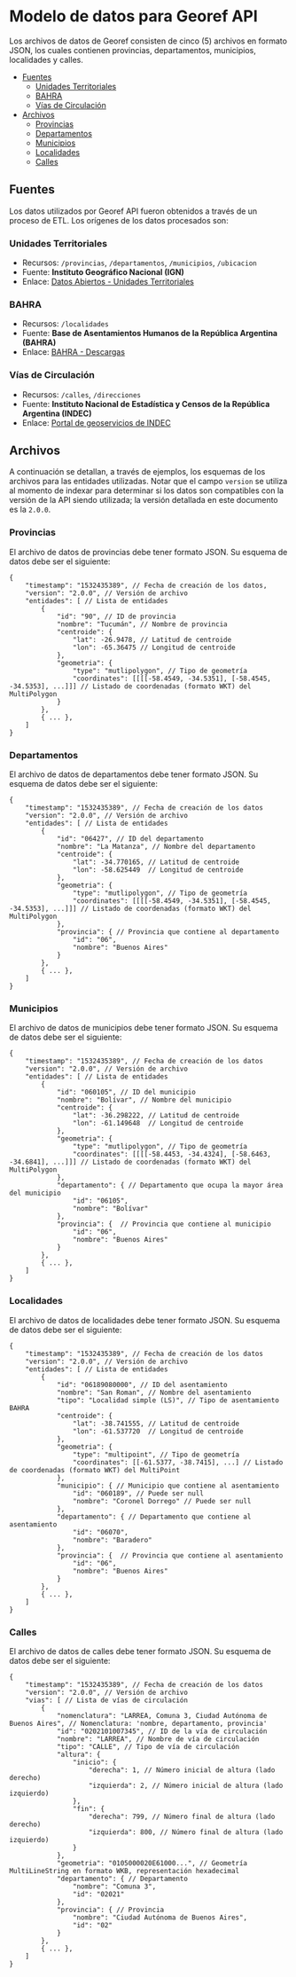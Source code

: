# Modelo de datos para Georef API

Los archivos de datos de Georef consisten de cinco (5) archivos en formato JSON, los cuales contienen provincias, departamentos, municipios, localidades y calles.

<!-- START doctoc generated TOC please keep comment here to allow auto update -->
<!-- DON'T EDIT THIS SECTION, INSTEAD RE-RUN doctoc TO UPDATE -->
 

- [Fuentes](#fuentes)
    - [Unidades Territoriales](#unidades-territoriales)
    - [BAHRA](#bahra)
    - [Vías de Circulación](#vias-de-circulacion)
- [Archivos](#archivos)
    - [Provincias](#provincias)
    - [Departamentos](#departamentos)
    - [Municipios](#municipios)
    - [Localidades](#localidades)
    - [Calles](#calles)

<!-- END doctoc generated TOC please keep comment here to allow auto update -->

## Fuentes
Los datos utilizados por Georef API fueron obtenidos a través de un proceso de ETL. Los orígenes de los datos procesados son:

### Unidades Territoriales
- Recursos: `/provincias`, `/departamentos`, `/municipios`, `/ubicacion`
- Fuente: **Instituto Geográfico Nacional (IGN)**
- Enlace: [Datos Abiertos - Unidades Territoriales](http://datos.gob.ar/dataset/ign-unidades-territoriales)

### BAHRA
- Recursos: `/localidades`
- Fuente: **Base de Asentamientos Humanos de la República Argentina (BAHRA)**
- Enlace: [BAHRA - Descargas](http://www.bahra.gob.ar/)

### Vías de Circulación
- Recursos: `/calles`, `/direcciones`
- Fuente: **Instituto Nacional de Estadística y Censos de la República Argentina (INDEC)**
- Enlace: [Portal de geoservicios de INDEC](https://geoservicios.indec.gov.ar/nomenclador-vias-de-circulacion/?contenido=descargas)

## Archivos
A continuación se detallan, a través de ejemplos, los esquemas de los archivos para las entidades utilizadas. Notar que el campo `version` se utiliza al momento de indexar para determinar si los datos son compatibles con la versión de la API siendo utilizada; la versión detallada en este documento es la `2.0.0`.

### Provincias
El archivo de datos de provincias debe tener formato JSON. Su esquema de datos debe ser el siguiente:
```
{
	"timestamp": "1532435389", // Fecha de creación de los datos,
	"version": "2.0.0", // Versión de archivo
	"entidades": [ // Lista de entidades
		{
			"id": "90", // ID de provincia
			"nombre": "Tucumán", // Nombre de provincia
			"centroide": {
				"lat": -26.9478, // Latitud de centroide
				"lon": -65.36475 // Longitud de centroide
			},
			"geometria": {
				"type": "mutlipolygon", // Tipo de geometría
				"coordinates": [[[[-58.4549, -34.5351], [-58.4545, -34.5353], ...]]] // Listado de coordenadas (formato WKT) del MultiPolygon
			}
		},
		{ ... },
	]
}
```

### Departamentos
El archivo de datos de departamentos debe tener formato JSON. Su esquema de datos debe ser el siguiente:
```
{
	"timestamp": "1532435389", // Fecha de creación de los datos
	"version": "2.0.0", // Versión de archivo
	"entidades": [ // Lista de entidades
		{
			"id": "06427", // ID del departamento
			"nombre": "La Matanza", // Nombre del departamento
			"centroide": {
				"lat": -34.770165, // Latitud de centroide
				"lon": -58.625449  // Longitud de centroide
			},
			"geometria": {
				"type": "mutlipolygon", // Tipo de geometría
				"coordinates": [[[[-58.4549, -34.5351], [-58.4545, -34.5353], ...]]] // Listado de coordenadas (formato WKT) del MultiPolygon
			},
			"provincia": { // Provincia que contiene al departamento
				"id": "06",
				"nombre": "Buenos Aires"
			}
		},
		{ ... },
	]
}
```

### Municipios
El archivo de datos de municipios debe tener formato JSON. Su esquema de datos debe ser el siguiente:
```
{
	"timestamp": "1532435389", // Fecha de creación de los datos
	"version": "2.0.0", // Versión de archivo
	"entidades": [ // Lista de entidades
		{
			"id": "060105", // ID del municipio
			"nombre": "Bolívar", // Nombre del municipio
			"centroide": {
				"lat": -36.298222, // Latitud de centroide
				"lon": -61.149648  // Longitud de centroide
			},
			"geometria": {
				"type": "mutlipolygon", // Tipo de geometría
				"coordinates": [[[[-58.4453, -34.4324], [-58.6463, -34.6841], ...]]] // Listado de coordenadas (formato WKT) del MultiPolygon
			},
			"departamento": { // Departamento que ocupa la mayor área del municipio
				"id": "06105",
				"nombre": "Bolívar"
			},
			"provincia": {  // Provincia que contiene al municipio
				"id": "06",
				"nombre": "Buenos Aires"
			}
		},
		{ ... },
	]
}
```

### Localidades
El archivo de datos de localidades debe tener formato JSON. Su esquema de datos debe ser el siguiente:
```
{
	"timestamp": "1532435389", // Fecha de creación de los datos
	"version": "2.0.0", // Versión de archivo
	"entidades": [ // Lista de entidades
		{
			"id": "06189080000", // ID del asentamiento
			"nombre": "San Roman", // Nombre del asentamiento
			"tipo": "Localidad simple (LS)", // Tipo de asentamiento BAHRA
			"centroide": {
				"lat": -38.741555, // Latitud de centroide
				"lon": -61.537720  // Longitud de centroide
			},
			"geometria": {
				"type": "multipoint", // Tipo de geometría
				"coordinates": [[-61.5377, -38.7415], ...] // Listado de coordenadas (formato WKT) del MultiPoint
			},
			"municipio": { // Municipio que contiene al asentamiento
				"id": "060189", // Puede ser null
				"nombre": "Coronel Dorrego" // Puede ser null
			},
			"departamento": { // Departamento que contiene al asentamiento
				"id": "06070",
				"nombre": "Baradero"
			},
			"provincia": {  // Provincia que contiene al asentamiento
				"id": "06",
				"nombre": "Buenos Aires"
			}
		},
		{ ... },
	]
}
```

### Calles
El archivo de datos de calles debe tener formato JSON. Su esquema de datos debe ser el siguiente:
```
{
	"timestamp": "1532435389", // Fecha de creación de los datos
	"version": "2.0.0", // Versión de archivo
	"vias": [ // Lista de vías de circulación
		{
			"nomenclatura": "LARREA, Comuna 3, Ciudad Autónoma de Buenos Aires", // Nomenclatura: 'nombre, departamento, provincia'
			"id": "0202101007345", // ID de la vía de circulación
			"nombre": "LARREA", // Nombre de vía de circulación
			"tipo": "CALLE", // Tipo de vía de circulación
			"altura": {
				"inicio": {
					"derecha": 1, // Número inicial de altura (lado derecho)
					"izquierda": 2, // Número inicial de altura (lado izquierdo)
				},
				"fin": {
					"derecha": 799, // Número final de altura (lado derecho)
					"izquierda": 800, // Número final de altura (lado izquierdo)
				}
			},
			"geometria": "0105000020E61000...", // Geometría MultiLineString en formato WKB, representación hexadecimal
			"departamento": { // Departamento
				"nombre": "Comuna 3",
				"id": "02021"
			},
			"provincia": { // Provincia
				"nombre": "Ciudad Autónoma de Buenos Aires",
				"id": "02"
			}
		},
		{ ... },
	]
}
```
